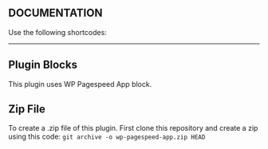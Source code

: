 ## DOCUMENTATION

Use the following shortcodes:

---

## Plugin Blocks

This plugin uses WP Pagespeed App block.

## Zip File

To create a .zip file of this plugin. First clone this repository and create a zip using this code:
`git archive -o wp-pagespeed-app.zip HEAD`
